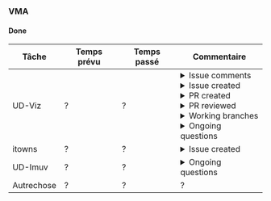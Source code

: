 ### VMA
#### Done
| Tâche | Temps prévu | Temps passé | Commentaire |
| ----- | ----- | ----- | ----- |
|UD-Viz| ? | ? | <details><summary>Issue comments</summary><li><a href="https://github.com/VCityTeam/UD-Viz/issues/635">SPARQL Widget: clicking on building nodes should hide the 3dtilesets that do not contain the building geometry</a></li><li><a href="https://github.com/VCityTeam/UD-Viz/pull/620">Url camera matrix</a></li><li><a href="https://github.com/VCityTeam/UD-Viz/pull/619">Local storage util track camera matrix world</a></li><li><a href="https://github.com/VCityTeam/UD-Viz/issues/248">npm package export</a></li><li><a href="https://github.com/VCityTeam/UD-Viz/issues/162">Change default camera position in the demonstration</a></li><li><a href="https://github.com/VCityTeam/UD-Viz/issues/120">Provide an example of camera positionning on demo load</a></li><li><a href="https://github.com/VCityTeam/UD-Viz/issues/152">[Temporal Module] Implementation not compliant with the temporal extension</a></li><li><a href="https://github.com/VCityTeam/UD-Viz/pull/637">refact(examples + Thread) some renaming + no bundle builded</a></li><li><a href="https://github.com/VCityTeam/UD-Viz/issues/622">Create a widget to display informations of the C3DTFeature</a></li></details><details><summary>Issue created</summary><li><a href="https://github.com/VCityTeam/UD-Viz/issues/642">jsdoc html generation does not interpret mermaid</a></li><li><a href="https://github.com/VCityTeam/UD-Viz/issues/641">Refact ud-viz website</a></li><li><a href="https://github.com/VCityTeam/UD-Viz/issues/636">Publish ud-viz 3.1.0</a></li><li><a href="https://github.com/VCityTeam/UD-Viz/issues/634">GameSocketService</a></li><li><a href="https://github.com/VCityTeam/UD-Viz/issues/633">No need to build a bundle for default-thread.js</a></li></details><details><summary>PR created</summary><li><a href="https://github.com/VCityTeam/UD-Viz/pull/639">Create a widget to display informations of the c3dtfeature + add/remove dynamically 3DTiles</a></li><li><a href="https://github.com/VCityTeam/UD-Viz/pull/638">Create a 2d visualization mode</a></li><li><a href="https://github.com/VCityTeam/UD-Viz/pull/637">refact(examples + Thread) some renaming + no bundle builded</a></li></details><details><summary>PR reviewed</summary><li><a href="https://github.com/VCityTeam/UD-Viz/pull/637">refact(examples + Thread) some renaming + no bundle builded</a></li></details><details><summary>Working branches</summary><li><a href="https://github.com/VCityTeam/UD-Viz/tree/312-create-a-2d-visualization-mode">312-create-a-2d-visualization-mode</a></li><li><a href="https://github.com/VCityTeam/UD-Viz/tree/622-create-a-widget-to-display-informations-of-the-c3dtfeature">622-create-a-widget-to-display-informations-of-the-c3dtfeature</a></li><li><a href="https://github.com/VCityTeam/UD-Viz/tree/634-gamesocketservice">634-gamesocketservice</a></li><li><a href="https://github.com/VCityTeam/UD-Viz/tree/documentation_3_1">documentation_3_1</a></li></details><details><summary>Ongoing questions</summary><li><a href="https://github.com/VCityTeam/UD-Viz/issues/120">Provide an example of camera positionning on demo load</a></li><li><a href="https://github.com/VCityTeam/UD-Viz/issues/162">Change default camera position in the demonstration</a></li><li><a href="https://github.com/VCityTeam/UD-Viz/issues/236">Information that an 3D object is being loaded</a></li><li><a href="https://github.com/VCityTeam/UD-Viz/issues/260">Reproducing iTowns 3DTiles projection/transformation to Three.js 3D scene</a></li><li><a href="https://github.com/VCityTeam/UD-Viz/issues/363">Multiple instances of Three.js being imported</a></li><li><a href="https://github.com/VCityTeam/UD-Viz/issues/369">Get the current zoom level from the camera height in the PlanarView</a></li><li><a href="https://github.com/VCityTeam/UD-Viz/issues/372">Some widgets are not supported by the PlanarView</a></li><li><a href="https://github.com/VCityTeam/UD-Viz/issues/382">Underground management / visualisation</a></li><li><a href="https://github.com/VCityTeam/UD-Viz/issues/385">point cloud not fully loading</a></li><li><a href="https://github.com/VCityTeam/UD-Viz/issues/470">Zoom factor planarControls could be configurable</a></li><li><a href="https://github.com/VCityTeam/UD-Viz/issues/479">Make an ud-viz splashscreen</a></li><li><a href="https://github.com/VCityTeam/UD-Viz/issues/521">Detail usage of label</a></li><li><a href="https://github.com/VCityTeam/UD-Viz/issues/537">Explain the target code organisation wished</a></li></details> |
|itowns| ? | ? | <details><summary>Issue created</summary><li><a href="https://github.com/iTowns/itowns/issues/2090">Check 3DTiles metadata base on their json schemas</a></li></details> |
|UD-Imuv| ? | ? | <details><summary>Ongoing questions</summary><li><a href="https://github.com/VCityTeam/UD-Imuv/issues/290">Editor refacto</a></li><li><a href="https://github.com/VCityTeam/UD-Imuv/issues/322">Investigate why multi video in jitsi doesnt work</a></li></details> |
| Autrechose  | ? | ? | ? |
